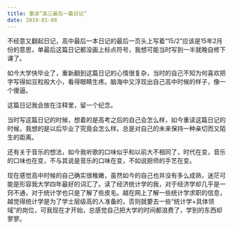 ```yaml
---
title: 重读“高三最后一篇日记”
date: 2019-01-08
---
```


不经意又翻起日记，高中最后一本日记的最后一页头上写着“15/2”应该是15年2月份的意思，单最后这篇日记都没画上标点符号，我想可能当时写到一半就晚自修下课了。

如今大学快毕业了，重新翻到这篇日记的心情很复杂，当时的自己不知为何喜欢把字写得如豆粒般大小，看得眼睛生疼。脑海中又浮现出自己高中时候的样子，像一个傻逼。

这篇日记我会放在注释里，留一个纪念。

<!--不知为何，我又重新提起了笔，本来我想高三最后的这么几天了，也是该放下其它的事情了，可我还是想写几句，或许我以后看到会为之伤心。亦或是为之欣喜的话。一模的主体考试已经考完了。明天还有60分的自选模块，我在想要是我高考的时候，会不会想起今天的我，会不会拿起日记翻翻看看？

也许有那么一瞬间，我想让自己变得更成熟，可转头一想，这又是何苦？人生每一个阶段都有自己的美好，舍弃这一阶段所应有的去追求另一个阶段的事，是不是一种舍本逐末呢？今天晚自修前，每个人收到了一份高考信息录入，上面都是文字。一步步我随着指示填写，又回想起曾经填过的大大小小的表格。当年我费尽心思填完了自主招生的表格，心里好像没有什么起伏。想着那不过是一次尝试，人生中充满了尝试，充满了惊喜与挑战。上高中我发现自己变得与以前大不相同，也许是相处的人不同，也许是阅读的书不同。

自己就如同一块海绵，吸收着周围的水分，可不管是好是坏都吸收起来了，到饱和的时候便又挤出来一点，那似乎化成了泪，化成了汗，流走了便很难在找回丝毫痕迹。有时候也觉得自己像一杯水，不同的人倒入不同的颜料，冲剂。我也只是将它们溶解，渐渐地我认为那些溶解了的便是我自己的一部分，我便带着他们生活，有时候碰到一些不好的颜料，我边想办法加一些其它的中和，将它们沉淀下来，捞去。

一个人总是喜欢发呆，想一些不可能发生的事，想一些疯狂的事，他也许是病了，可是你敢说他真的没有理智的头脑去思考事物吗？每个人都会有奇异的想法，只是有的人抓住了它们，有的人一笑而过。今年的我和明年的我会不一样，这是我过年前所能想到的第一件事。至于以后的，我不想去想也不敢去想。

音乐，说起这个词，可能我有很多东西好讲，小时候一直都听周杰伦的歌，只要是他的歌我都照听不误，后来给我越来越大影响的是英文歌，Westlife的《leaving》、《My love》甚至我在一年之中听了上百次，是的。《当你孤单你会想起谁》一提到这首歌，我就会想起初二军训的时候的教室，他虽然平时对我们很严格，可在最后一个晚上，唱了一首《当你孤单你会想起谁》，昏暗的灯光，他的歌声似乎还在我的脑海里，从那时我就对这首歌有了特别的感情。我很少唱这首歌，因为他总是让我联系到是离别的时候了，似乎我又回到了那天晚上队伍里流下眼泪的那个

-->

当时写这篇日记的时候，想着的是高考之后的自己会怎么样，如今重读这篇日记的时候，我想的是以后毕业了究竟会怎么样。总是对自己的未来保持一种亲切而又陌生的距离。

还有关于音乐的想法，如今我听歌的口味似乎和以前大不相同了，时代在变，音乐的口味也在变，不与其说是音乐的口味在变，不如说厨师的手艺在变。

现在感觉高中时候的自己确实很稚嫩，虽然如今的自己也并没有多么成熟，迷茫可能是形容我大学四年最好的词汇了。读了经济统计学的我，对于经济学却几乎是一窍不通，对于统计学也只是了解了些皮毛。越在网上了解一些统计学求职的信息，越觉得统计学是为了学士层级高的人准备的，否则就要去一些“统计学+具体领域”的岗位，可我现在才开始，总感觉自己把大学的时间都浪费了，学到的东西却寥寥。

